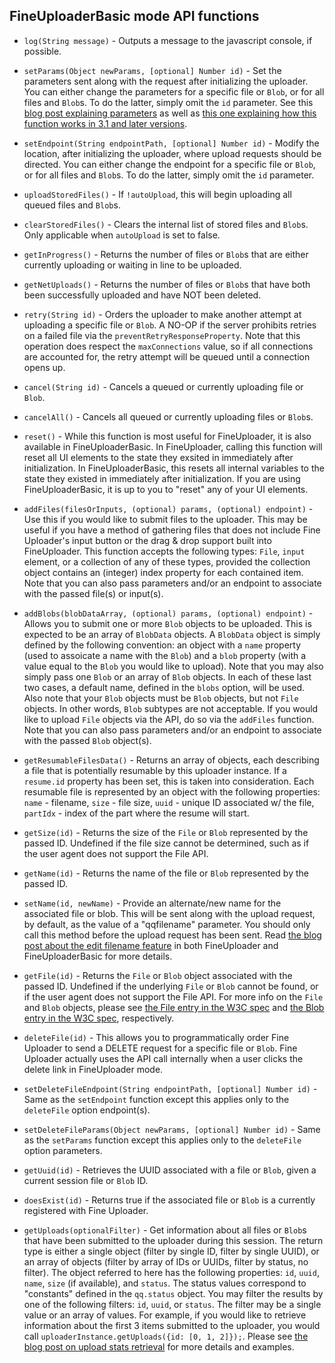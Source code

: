 ## FineUploaderBasic mode API functions ##
* `log(String message)` - Outputs a message to the javascript console, if possible.

* `setParams(Object newParams, [optional] Number id)` - Set the parameters sent along with the request after initializing the uploader.
You can either change the parameters for a specific file or `Blob`, or for all files and `Blob`s.  To do the latter, simply omit the `id` parameter.
See this [blog post explaining parameters](http://blog.fineuploader.com/2012/11/include-params-in-request-body-or-query.html)
as well as [this one explaining how this function works in 3.1 and later versions](http://blog.fineuploader.com/2012/12/setparams-is-now-much-more-useful-in-31.html).

* `setEndpoint(String endpointPath, [optional] Number id)` - Modify the location,  after initializing the uploader, where upload requests should be directed.
You can either change the endpoint for a specific file or `Blob`, or for all files and `Blob`s.  To do the latter, simply omit the `id` parameter.

* `uploadStoredFiles()` - If `!autoUpload`, this will begin uploading all queued files and `Blob`s.

* `clearStoredFiles()` - Clears the internal list of stored files and `Blob`s.  Only applicable when `autoUpload` is set to false.

* `getInProgress()` - Returns the number of files or `Blob`s that are either currently uploading or waiting in line to be uploaded.

* `getNetUploads()` - Returns the number of files or `Blob`s that have both been successfully uploaded and have NOT been deleted.

* `retry(String id)` - Orders the uploader to make another attempt at uploading a specific file or `Blob`.  A NO-OP if the server
prohibits retries on a failed file via the <code>preventRetryResponseProperty</code>.  Note that this operation does
respect the <code>maxConnections</code> value, so if all connections are accounted for, the retry attempt will be queued
until a connection opens up.

* `cancel(String id)` - Cancels a queued or currently uploading file or `Blob`.

* `cancelAll()` - Cancels all queued or currently uploading files or `Blob`s.

* `reset()` - While this function is most useful for FineUploader, it is also available in FineUploaderBasic.  In FineUploader,
calling this function will reset all UI elements to the state they exsited in immediately after initialization.  In FineUploaderBasic,
this resets all internal variables to the state they existed in immediately after initialization.  If you are using FineUploaderBasic,
it is up to you to "reset" any of your UI elements.

* `addFiles(filesOrInputs, (optional) params, (optional) endpoint)` - Use this if you would like to submit files to the uploader.
This may be useful if you have a method of gathering files that does not include Fine Uploader's input button or the drag & drop
support built into FineUploader.  This function accepts the following types: `File`, `input` element, or a collection of
any of these types, provided the collection object contains an (integer) index property for each contained item.  Note
that you can also pass parameters and/or an endpoint to associate with the passed file(s) or input(s).

* `addBlobs(blobDataArray, (optional) params, (optional) endpoint)` - Allows you to submit one or more `Blob` objects to
be uploaded.  This is expected to be an array of `BlobData` objects.  A `BlobData` object is simply defined by the
following convention: an object with a `name` property (used to assoicate a name with the `Blob`) and a `blob` property
(with a value equal to the `Blob` you would like to upload).  Note that you may also simply pass one `Blob` or an array
of `Blob` objects.  In each of these last two cases, a default name, defined in the `blobs` option, will be used.  Also
note that your `Blob` objects must be `Blob` objects, but not `File` objects.  In other words, `Blob` subtypes are not
acceptable.  If you would like to upload `File` objects via the API, do so via the `addFiles` function.  Note that you
can also pass parameters and/or an endpoint to associate with the passed `Blob` object(s).

* `getResumableFilesData()` - Returns an array of objects, each describing a file that is potentially resumable by this uploader instance.
If a `resume.id` property has been set, this is taken into consideration.  Each resumable file is represented by an object with the
following properties: `name` - filename, `size` - file size, `uuid` - unique ID associated w/ the file, `partIdx` - index of the part where
the resume will start.

* `getSize(id)` - Returns the size of the `File` or `Blob` represented by the passed ID.  Undefined if the file size cannot be determined, such as
if the user agent does not support the File API.

* `getName(id)` - Returns the name of the file or `Blob` represented by the passed ID.

* `setName(id, newName)` - Provide an alternate/new name for the associated file or blob.
This will be sent along with the upload request, by default, as the value of a "qqfilename" parameter.
You should only call this method before the upload request has been sent.  Read
[the blog post about the edit filename feature](http://blog.fineuploader.com/2013/06/37-edit-override-filenames.html)
in both FineUploader and FineUploaderBasic for more details.

* `getFile(id)` - Returns the `File` or `Blob` object associated with the passed ID.  Undefined if the underlying `File` or `Blob` cannot be found,
or if the user agent does not support the File API.  For more info on the `File` and `Blob` objects, please see
[the File entry in the W3C spec](http://www.w3.org/TR/FileAPI/#dfn-file) and [the Blob entry in the W3C spec](http://www.w3.org/TR/FileAPI/#dfn-Blob), respectively.

* `deleteFile(id)` - This allows you to programmatically order Fine Uploader to send a DELETE request for a specific file or `Blob`.
Fine Uploader actually uses the API call internally when a user clicks the delete link in FineUploader mode.

* `setDeleteFileEndpoint(String endpointPath, [optional] Number id)` - Same as the `setEndpoint` function except this applies only to the `deleteFile` option endpoint(s).

* `setDeleteFileParams(Object newParams, [optional] Number id)` - Same as the `setParams` function except this applies only to the `deleteFile` option parameters.

* `getUuid(id)` - Retrieves the UUID associated with a file or `Blob`, given a current session file or `Blob` ID.

* `doesExist(id)` - Returns true if the associated file or `Blob` is a currently registered with Fine Uploader.

* `getUploads(optionalFilter)` - Get information about all files or `Blob`s that have been submitted to the uploader during
this session.  The return type is either a single object (filter by single ID, filter by single UUID), or an array of
objects (filter by array of IDs or UUIDs, filter by status, no filter).  The object referred to here has the following
properties: `id`, `uuid`, `name`, `size` (if available), and `status`.  The status values correspond to "constants"
defined in the `qq.status` object.  You may filter the results by one of the following filters: `id`, `uuid`, or
`status`.  The filter may be a single value or an array of values.  For example, if you would like to retrieve information
about the first 3 items submitted to the uploader, you would call `uploaderInstance.getUploads({id: [0, 1, 2]});`.  Please
see [the blog post on upload stats retrieval](http://blog.fineuploader.com/2013/05/query-fine-uploader-for-upload-stats.html)
for more details and examples.
